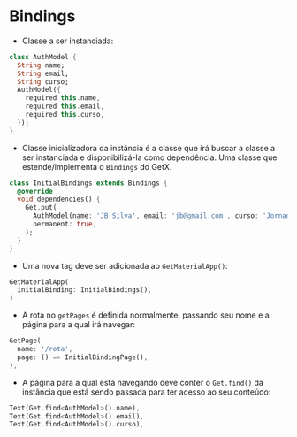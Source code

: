 # Bindings

- Classe a ser instanciada:
```dart
class AuthModel {
  String name;
  String email;
  String curso;
  AuthModel({
    required this.name,
    required this.email,
    required this.curso,
  });
}
```

- Classe inicializadora da instância é a classe que irá buscar a classe a ser instanciada e disponibilizá-la como dependência. Uma classe que estende/implementa o `Bindings` do GetX.
```dart
class InitialBindings extends Bindings {
  @override
  void dependencies() {
    Get.put(
      AuthModel(name: 'JB Silva', email: 'jb@gmail.com', curso: 'Jornada GetX'),
      permanent: true,
    );
  }
}
```

- Uma nova tag deve ser adicionada ao `GetMaterialApp()`:
```dart
GetMaterialApp(
  initialBinding: InitialBindings(),
)
```

- A rota no `getPages` é definida normalmente, passando seu nome e a página para a qual irá navegar:
```dart
GetPage(
  name: '/rota',
  page: () => InitialBindingPage(),
),
```

- A página para a qual está navegando deve conter o `Get.find()` da instância que está sendo passada para ter acesso ao seu conteúdo:
```dart
Text(Get.find<AuthModel>().name),
Text(Get.find<AuthModel>().email),
Text(Get.find<AuthModel>().curso),
```
